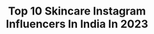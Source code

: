 ---
title: Top 10 Skincare Instagram Influencers In India In 2023
description: >-
  Find top skincare Instagram influencers in India in 2023. Most popular hashtags: #trending #skincare #reelitfeelit #makeup.
platform: Instagram
hits: 695
text_top: Analyze the best Instagram accounts on inBeat.
text_bottom: Our database has 695 Instagram influencers like this in India for you to collaborate.
profiles:
  - username: "gorakhpurjunction"
    fullname: >-
      Gorakhpur Junction
    bio: >-
      #GorakhpurJunction °•Lifestyle|°•Skincare|•°Foodie| °•Makeup 💕 •°GKP| °•Delhi💕 •°Always ready for 🍕🍔 •°Doggo 🐾💕 DM for #collabs & #promotions
    location: "India"
    followers: 20370
    engagement: 498
    commentsToLikes: 0.081963
    id: ckf5trcpiijjs0j235ve3km4i
    verified: false
    hashtags: "#gorakhpur, #reelsinstagram, #explorepage, #ad"
  - username: "nikitasoni_13"
    fullname: >-
      NIKITA
    bio: >-
      All things fashion, beauty and skincare ✨ •Femina Miss India Rajasthan 2018 👑 •Miss Indore 2017👸 @anniki_official 🛍
    location: "India"
    followers: 27343
    engagement: 157
    commentsToLikes: 0.063925
    id: ck602npu8i6f80i14iwuxiiqk
    verified: false
    hashtags: "#lazymakeup, #explore, #natural, #rokafied"
  - username: "aavrani"
    fullname: >-
      AAVRANI 💙
    bio: >-
      Skincare inspired by Indian beauty secrets REIMAGINING AYURVEDIC BEAUTY ancient rituals • modern science 🌱 As seen in @vogue @nytimes @glamourmag @wwd
    location: "India"
    followers: 43456
    engagement: 42
    commentsToLikes: 0.044172
    id: ckrd0zks5crf10j23jwg34gli
    verified: false
    hashtags: "#holisticbeauty, #mondayblues, #psa, #desiinfluencer"
  - username: "kareena2227_"
    fullname: >-
      Kareena | Beauty Influencer🖤
    bio: >-
      📍Jaipur | 20 ⭐Fashion | Makeup | Skincare 📩For Paid Collaborations - DM/Email 💌kareenatekwani123@gmail.com
    location: "India"
    followers: 36779
    engagement: 993
    commentsToLikes: 0.127590
    id: ck8t2bcztytym0j7819d32s0f
    verified: false
    hashtags: "#influencers, #skincareroutine, #indianblogger, #bloggerlife"
  - username: "blogs_amna"
    fullname: >-
      Dr.Amna Nasir
    bio: >-
      In a constant state of wanderlust ✈️ 😜 📍Karachi ⭐️skinfluencer #blogsamna_skincare ⭐️Dentist 🎂28Jan ⭐️𝗗𝗠 for PR/collab 8k on YouTube👇🏻
    location: "India"
    followers: 85262
    engagement: 1131
    commentsToLikes: 0.045151
    id: ckaou5aejyv0d0i7812fauxi2
    verified: false
    hashtags: "#lightroompk, #kalabagh, #bloggersofpakistan, #karachi"
  - username: "zainabshahwarkhan"
    fullname: >-
      Zainab.S
    bio: >-
      .Experimenting Fashion 🦋 .I also talk about makeup, skincare and food🦄 .For collaboration;DM or Email! .Lahore, Pakistan🇵🇰 @zainabshahwarkhanpriv
    location: "India"
    followers: 36379
    engagement: 700
    commentsToLikes: 0.092003
    id: ckaotqq15x2m80i78lvze51gu
    verified: false
    hashtags: "#viralgirl, #easternoutfit, #zainabshahwarkhan, #riseofcovid"
  - username: "rimjhimn"
    fullname: >-
      Rimjhim Nautiyal 🌸| Chandigarh
    bio: >-
      Fashion | Beauty | Art✨ Skincare enthusiast and product reviews💗 Art Page @_how_art_you_ 🎨🖌️ DM for collaborations 💌
    location: "India"
    followers: 8360
    engagement: 780
    commentsToLikes: 0.080837
    id: ck6uevg2qtazh0j710d8zq5ej
    verified: false
    hashtags: "#sodelhi, #potraitshoot, #skincareroutine, #delhibloggers"
  - username: "sneha.gopalan.makeup"
    fullname: >-
      Sneha Gopalan l Makeup Artist
    bio: >-
      ➳ Makeup + Skincare ➳ Faculty, Symbiosis Institute of Design ➳ Appointments & Business: DM/Mail 📨
    location: "India"
    followers: 29811
    engagement: 134
    commentsToLikes: 0.137251
    id: ck8t3kcvm3jgr0j78o2cpls56
    verified: false
    hashtags: "#makeuplooks, #couplegoals, #travellingcouple, #lifeofamakeupartist"
  - username: "makeupbyvanshikaa"
    fullname: >-
      Vanshika | Makeup & Skincare
    bio: >-
      The freckles beauty🧚‍♀️ •self taught makeup|skincare| mental health ✨doing what makes me happy 📍 Chandigarh 📧 for collaboration
    location: "India"
    followers: 5127
    engagement: 785
    commentsToLikes: 0.153233
    id: ck9worwhm6chk0j78nqy3cf6o
    verified: false
    hashtags: "#chandigarh, #pinterestaesthetic, #affordablemakeup, #transitionvideo"
  - username: "mariaa.sarfraz"
    fullname: >-
      Maria sarfraz
    bio: >-
      Lahore,Pakistan 🇵🇰 Fashion|Food|Lifestyle|Skincare|Reviews 🌸 Ambassador of @babeup.pk For Pr/Collaboration➡️Dm
    location: "India"
    followers: 36216
    engagement: 272
    commentsToLikes: 0.016235
    id: ck9wgx8f9vdpl0j78m25u1inv
    verified: false
    hashtags: "#planetanytime, #alwaysazad, #natural, #begentle"
---